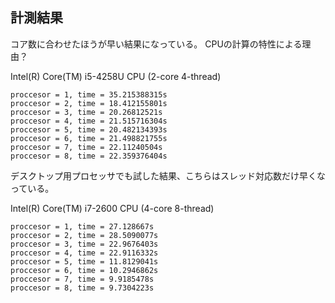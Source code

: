 ## 計測結果
コア数に合わせたほうが早い結果になっている。
CPUの計算の特性による理由？

Intel(R) Core(TM) i5-4258U CPU (2-core 4-thread)
```
proccesor = 1, time = 35.215388315s
proccesor = 2, time = 18.412155801s
proccesor = 3, time = 20.26812521s
proccesor = 4, time = 21.515716304s
proccesor = 5, time = 20.482134393s
proccesor = 6, time = 21.498821755s
proccesor = 7, time = 22.11240504s
proccesor = 8, time = 22.359376404s
```

デスクトップ用プロセッサでも試した結果、こちらはスレッド対応数だけ早くなっている。

Intel(R) Core(TM) i7-2600 CPU (4-core 8-thread)
```
proccesor = 1, time = 27.128667s
proccesor = 2, time = 28.5090077s
proccesor = 3, time = 22.9676403s
proccesor = 4, time = 22.9116332s
proccesor = 5, time = 11.8129041s
proccesor = 6, time = 10.2946862s
proccesor = 7, time = 9.9185478s
proccesor = 8, time = 9.7304223s
```
